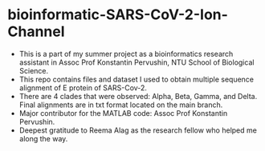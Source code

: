 # bioinformatic-SARS-CoV-2-Ion-Channel

* This is a part of my summer project as a bioinformatics research assistant in Assoc Prof Konstantin Pervushin, NTU School of Biological Science.
* This repo contains files and dataset I used to obtain multiple sequence alignment of E protein of SARS-Cov-2.
* There are 4 clades that were observed: Alpha, Beta, Gamma, and Delta. Final alignments are in txt format located on the main branch.
* Major contributor for the MATLAB code: Assoc Prof Konstantin Pervushin.
* Deepest gratitude to Reema Alag as the research fellow who helped me along the way.
